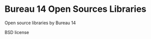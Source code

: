 Bureau 14 Open Sources Libraries
==================================

Open source libraries by Bureau 14

BSD license